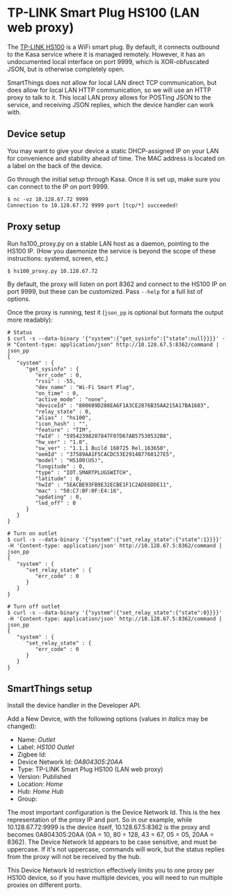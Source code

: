 # TP-LINK Smart Plug HS100 (LAN web proxy)

The [TP-LINK HS100](http://www.tp-link.com/us/products/details/HS100.html) is a WiFi smart plug.
By default, it connects outbound to the Kasa service where it is managed remotely.
However, it has an undocumented local interface on port 9999, which is XOR-obfuscated JSON, but is otherwise completely open.

SmartThings does not allow for local LAN direct TCP communication, but does allow for local LAN HTTP communication, so we will use an HTTP proxy to talk to it.
This local LAN proxy allows for POSTing JSON to the service, and receiving JSON replies, which the device handler can work with.

## Device setup

You may want to give your device a static DHCP-assigned IP on your LAN for convenience and stability ahead of time.
The MAC address is located on a label on the back of the device.

Go through the initial setup through Kasa.
Once it is set up, make sure you can connect to the IP on port 9999.

```
$ nc -vz 10.128.67.72 9999
Connection to 10.128.67.72 9999 port [tcp/*] succeeded!
```

## Proxy setup

Run hs100_proxy.py on a stable LAN host as a daemon, pointing to the HS100 IP.
(How you daemonize the service is beyond the scope of these instructions: systemd, screen, etc.)

```
$ hs100_proxy.py 10.128.67.72
```

By default, the proxy will listen on port 8362 and connect to the HS100 IP on port 9999, but these can be customized.
Pass `--help` for a full list of options.

Once the proxy is running, test it (`json_pp` is optional but formats the output more readably):

```
# Status
$ curl -s --data-binary '{"system":{"get_sysinfo":{"state":null}}}}' -H "Content-type: application/json" http://10.128.67.5:8362/command | json_pp
{
   "system" : {
      "get_sysinfo" : {
         "err_code" : 0,
         "rssi" : -55,
         "dev_name" : "Wi-Fi Smart Plug",
         "on_time" : 0,
         "active_mode" : "none",
         "deviceId" : "800609D208EA6F1A3CE2876B35AA215A17BA1683",
         "relay_state" : 0,
         "alias" : "hs100",
         "icon_hash" : "",
         "feature" : "TIM",
         "fwId" : "59542398207847F07D67AB57530532B8",
         "hw_ver" : "1.0",
         "sw_ver" : "1.1.1 Build 160725 Rel.163650",
         "oemId" : "37589AA1F5CACDC53E2914B7760127E5",
         "model" : "HS100(US)",
         "longitude" : 0,
         "type" : "IOT.SMARTPLUGSWITCH",
         "latitude" : 0,
         "hwId" : "5EACBE93FB9E32ECBE1F1C2ADE6DDE11",
         "mac" : "50:C7:BF:0F:E4:16",
         "updating" : 0,
         "led_off" : 0
      }
   }
}

# Turn on outlet
$ curl -s --data-binary '{"system":{"set_relay_state":{"state":1}}}}' -H 'Content-type: application/json' http://10.128.67.5:8362/command | json_pp
{
   "system" : {
      "set_relay_state" : {
         "err_code" : 0
      }
   }
}

# Turn off outlet
$ curl -s --data-binary '{"system":{"set_relay_state":{"state":0}}}}' -H 'Content-type: application/json' http://10.128.67.5:8362/command | json_pp
{
   "system" : {
      "set_relay_state" : {
         "err_code" : 0
      }
   }
}
```

## SmartThings setup

Install the device handler in the Developer API.

Add a New Device, with the following options (values in *italics* may be changed):

  - Name: *Outlet*
  - Label: *HS100 Outlet*
  - Zigbee Id:
  - Device Network Id: *0A804305:20AA*
  - Type: TP-LINK Smart Plug HS100 (LAN web proxy)
  - Version: Published
  - Location: *Home*
  - Hub: *Home Hub*
  - Group:

The most important configuration is the Device Network Id.
This is the hex representation of the proxy IP and port.
So in our example, while 10.128.67.72:9999 is the device itself, 10.128.67.5:8362 is the proxy and becomes 0A804305:20AA (0A = 10, 80 = 128, 43 = 67, 05 = 05, 20AA = 8362).
The Device Network Id appears to be case sensitive, and must be uppercase.
If it's not uppercase, commands will work, but the status replies from the proxy will not be received by the hub.

This Device Network Id restriction effectively limits you to one proxy per HS100 device, so if you have multiple devices, you will need to run multiple proxies on different ports.
